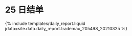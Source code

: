 # 25 日结单

{% include  templates/daily_report.liquid jdata=site.data.daily_report.trademax_205498_20210325 %}